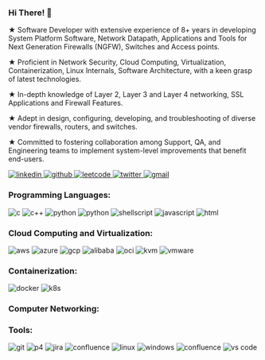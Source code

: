 ### Hi There! 👋

<div>
★ Software Developer with extensive experience of 8+ years in developing System Platform Software, Network Datapath, Applications and Tools for Next Generation Firewalls (NGFW), Switches and Access points.

★ Proficient in Network Security, Cloud Computing, Virtualization, Containerization, Linux Internals, Software Architecture, with a keen grasp of latest technologies.

★ In-depth knowledge of Layer 2, Layer 3 and Layer 4 networking, SSL Applications and Firewall Features.

★ Adept in design, configuring, developing, and troubleshooting of diverse vendor firewalls, routers, and switches.

★ Committed to fostering collaboration among Support, QA, and Engineering teams to implement system-level improvements that benefit end-users.

</div>

<div align="left">
<a href="https://www.linkedin.com/in/ravikumark815">
<img src="https://img.shields.io/badge/LinkedIn-blue?logo=linkedin&logoColor=white&style=for-the-badge" alt="linkedin" />
</a>
<a href="https://github.com/ravikumark815">
<img src="https://img.shields.io/badge/github-%23121011.svg?style=for-the-badge&logo=github&logoColor=white" alt="github" />
</a>
<a href="https://leetcode.com/ravikumark815/">
<img src="https://img.shields.io/badge/LeetCode-000000?style=for-the-badge&logo=LeetCode&logoColor=#d16c06" alt="leetcode" />
</a>
<a href="https://twitter.com/ravikumark815">
<img src="https://img.shields.io/badge/Twitter-%231DA1F2.svg?style=for-the-badge&logo=Twitter&logoColor=white" alt="twitter" />
</a>
<a href="mailto:ravikumark815@gmail.com">
<img src="https://img.shields.io/badge/email%20me-EA4335?style=for-the-badge&logo=gmail&logoColor=white" alt="gmail" />
</a>

<!-- 

<a href="https://www.linkedin.com/in/ravikumark815">
<img src="https://img.shields.io/badge/visit%20my%20Linkedin-0A66C2?style=for-the-badge&logo=linkedin&logoColor=white" alt="linkedin" />
</a>

<a href="https://medium.com/@ravikumark815">
<img src="https://img.shields.io/badge/read%20my%20blogs%20on%20medium-black?style=for-the-badge&logo=medium&logoColor=white" alt="medium" />
</a> 

-->
</div>

### Programming Languages:
<div>
<img src="https://img.shields.io/badge/c-%23121011.svg?style=for-the-badge&logo=c&logoColor=white" alt="c" />
<img src="https://img.shields.io/badge/c++-%2300599C.svg?style=for-the-badge&logo=c%2B%2B&logoColor=white" alt="c++" />
<img src="https://img.shields.io/badge/python-3670A0?style=for-the-badge&logo=python&logoColor=ffdd54" alt="python" />
<img src="https://img.shields.io/badge/go-%2300ADD8.svg?style=for-the-badge&logo=go&logoColor=white" alt="python" />
<img src="https://img.shields.io/badge/shell_script-%23121011.svg?style=for-the-badge&logo=gnu-bash&logoColor=white" alt="shellscript" />
<img src="https://img.shields.io/badge/JavaScript-F7DF1E?style=for-the-badge&logo=javascript&logoColor=black" alt="javascript" />
<img src="https://img.shields.io/badge/HTML-E34F26?style=for-the-badge&logo=html5&logoColor=white" alt="html" />
</div>

### Cloud Computing and Virtualization:
<div>
<img src="https://img.shields.io/badge/AWS-%23FF9900.svg?style=for-the-badge&logo=amazon-aws&logoColor=white" alt="aws" />
<img src="https://img.shields.io/badge/azure-%230072C6.svg?style=for-the-badge&logo=microsoftazure&logoColor=white" alt="azure" />
<img src="https://img.shields.io/badge/GoogleCloud-%234285F4.svg?style=for-the-badge&logo=google-cloud&logoColor=white" alt="gcp" />
<img src="https://img.shields.io/badge/Alibaba Cloud-%23FF6701.svg?style=for-the-badge&logo=alibabacloud&logoColor=white" alt="alibaba" />
<img src="https://img.shields.io/badge/Oracle Cloud-F80000?style=for-the-badge&logo=oracle&logoColor=white" alt="oci" />
<img src="https://img.shields.io/badge/KVM-white?style=for-the-badge&logo=linux&logoColor=black" alt="kvm" />
<img src="https://img.shields.io/badge/Vmware-grey?style=for-the-badge&logo=vmware&logoColor=white" alt="vmware" />
</div>

### Containerization:
<div>
<img src="https://img.shields.io/badge/docker-%230db7ed.svg?style=for-the-badge&logo=docker&logoColor=white" alt="docker" />
<img src="https://img.shields.io/badge/kubernetes-%23326ce5.svg?style=for-the-badge&logo=kubernetes&logoColor=white" alt="k8s" />
</div>

### Computer Networking:
<div>
</div>

### Tools:
<div>
<img src="https://img.shields.io/badge/Git-F05032?style=for-the-badge&logo=git&logoColor=white" alt="git" />
<img src="https://img.shields.io/badge/-PERFORCE-00AEEF?style=for-the-badge&logo=Perforce&logoColor=white)" alt="p4" />
<img src="https://img.shields.io/badge/jira-0052CC?style=for-the-badge&logo=jira&logoColor=white" alt="jira" />
<img src="https://img.shields.io/badge/confluence-172B4D?style=for-the-badge&logo=confluence&logoColor=white" alt="confluence" />
<img src="https://img.shields.io/badge/Linux-FCC624?style=for-the-badge&logo=linux&logoColor=black" alt="linux" />
<img src="https://img.shields.io/badge/Windows-0078D6?style=for-the-badge&logo=windows&logoColor=white" alt="windows" />
<img src="https://img.shields.io/badge/confluence-172B4D?style=for-the-badge&logo=confluence&logoColor=white" alt="confluence" />
<img src="https://img.shields.io/badge/vs%20code-007ACC?style=for-the-badge&logo=visual%20studio%20code&logoColor=white" alt="vs code" />
</div>

<!--

### GitHub Stats
<div align="center">
  <table width="100%">
    <tbody>
      <tr>
        <td width="50%" style="border: none !important;">
        <div align="center" width="100%">
          <a href="https://github.com/ravikumark815">
            <img src="https://github-readme-stats.vercel.app/api/top-langs/?username=ravikumark815&hide=ruby&layout=compact&hide_border=true&langs_count=6" alt="Ravi Language Stats" vertical-align="middle"/>
          </a>
        </div>
        </td>
        <td width="50%" style="border: none !important;">
        <div align="center" width="100%">
          <a href="https://github.com/ravikumark815">
            <img src="https://github-readme-stats.vercel.app/api?username=ravikumark815&show_icons=true&hide=stars&hide_border=true" alt="Ravi's GitHub Stats" vertical-align="middle"/>
          </a>
        </div>
        </td>
      </tr>
    </tbody>
  <table>
<div>

---

<div align='center'>

![](https://komarev.com/ghpvc/?username=ravikumark815&label=Profile+Views)

</div>
>